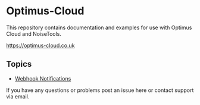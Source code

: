 # Optimus-Cloud

This repository contains documentation and examples for use with Optimus Cloud and NoiseTools.

https://optimus-cloud.co.uk

## Topics
* [Webhook Notifications](Webhooks/README.md)

If you have any questions or problems post an issue here or contact support via email.